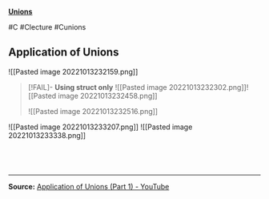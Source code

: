 **[Unions](CUnions)**

#C #Clecture #Cunions 
## Application of Unions
![[Pasted image 20221013232159.png]]
>[!FAIL]- **Using struct only**
>![[Pasted image 20221013232302.png]]![[Pasted image 20221013232458.png]]
>
>![[Pasted image 20221013232516.png]]

![[Pasted image 20221013233207.png]]
![[Pasted image 20221013233338.png]]

<br>

# 
---

**Source:**
[Application of Unions (Part 1) - YouTube](https://www.youtube.com/watch?v=QOFjQMdtoRA&list=PLBlnK6fEyqRhX6r2uhhlubuF5QextdCSM&index=165)